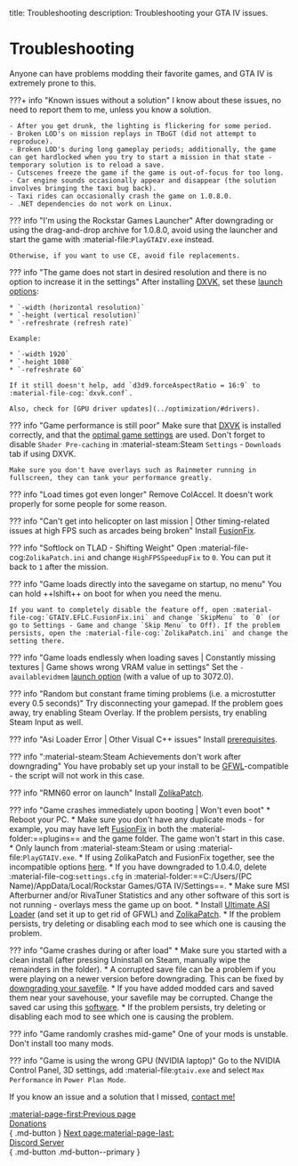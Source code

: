 title: Troubleshooting
description: Troubleshooting your GTA IV issues.

# Troubleshooting
Anyone can have problems modding their favorite games, and GTA IV is extremely prone to this.

???+ info "Known issues without a solution"
    I know about these issues, no need to report them to me, unless you know a solution.

    - After you get drunk, the lighting is flickering for some period.
    - Broken LOD's on mission replays in TBoGT (did not attempt to reproduce).
    - Broken LOD's during long gameplay periods; additionally, the game can get hardlocked when you try to start a mission in that state - temporary solution is to reload a save.
    - Cutscenes freeze the game if the game is out-of-focus for too long.
    - Car engine sounds occasionally appear and disappear (the solution involves bringing the taxi bug back).
    - Taxi rides can occasionally crash the game on 1.0.8.0.
    - .NET dependencies do not work on Linux.

??? info "I'm using the Rockstar Games Launcher"
    After downgrading or using the drag-and-drop archive for 1.0.8.0, avoid using the launcher and start the game with :material-file:`PlayGTAIV.exe` instead.

    Otherwise, if you want to use CE, avoid file replacements.

??? info "The game does not start in desired resolution and there is no option to increase it in the settings"
    After installing [DXVK](optimization.md), set these [launch options](../additional-setup/#launch-options):

    * `-width (horizontal resolution)`
    * `-height (vertical resolution)`
    * `-refreshrate (refresh rate)`

    Example:

    * `-width 1920`
    * `-height 1080`
    * `-refreshrate 60`

    If it still doesn't help, add `d3d9.forceAspectRatio = 16:9` to :material-file-cog:`dxvk.conf`.

    Also, check for [GPU driver updates](../optimization/#drivers).

??? info "Game performance is still poor"
    Make sure that [DXVK](optimization.md) is installed correctly, and that the [optimal game settings](../additional-setup/#optimal-game-settings) are used. Don't forget to disable `Shader Pre-caching` in :material-steam:Steam `Settings` - `Downloads` tab if using DXVK.

    Make sure you don't have overlays such as Rainmeter running in fullscreen, they can tank your performance greatly.

??? info "Load times got even longer"
    Remove ColAccel. It doesn't work properly for some people for some reason.

??? info "Can't get into helicopter on last mission | Other timing-related issues at high FPS such as arcades being broken"
    Install [FusionFix](essential-modding/fusionfix.md).

??? info "Softlock on TLAD - Shifting Weight"
    Open :material-file-cog:`ZolikaPatch.ini` and change `HighFPSSpeedupFix` to `0`. You can put it back to `1` after the mission.

??? info "Game loads directly into the savegame on startup, no menu"
    You can hold ++lshift++ on boot for when you need the menu.

    If you want to completely disable the feature off, open :material-file-cog:`GTAIV.EFLC.FusionFix.ini` and change `SkipMenu` to `0` (or go to Settings - Game and change `Skip Menu` to Off). If the problem persists, open the :material-file-cog:`ZolikaPatch.ini` and change the setting there.

??? info "Game loads endlessly when loading saves | Constantly missing textures | Game shows wrong VRAM value in settings"
    Set the `-availablevidmem` [launch option](../additional-setup/#launch-options) (with a value of up to 3072.0).

??? info "Random but constant frame timing problems (i.e. a microstutter every 0.5 seconds)"
    Try disconnecting your gamepad. If the problem goes away, try enabling Steam Overlay. If the problem persists, try enabling Steam Input as well.

??? info "Asi Loader Error | Other Visual C++ issues"
    Install [prerequisites](index.md).

??? info ":material-steam:Steam Achievements don't work after downgrading"
    You have probably set up your install to be [GFWL](../multiplayer/#games-for-windows-live)-compatible - the script will not work in this case.

??? info "RMN60 error on launch"
    Install [ZolikaPatch](essential-modding/zolikapatch.md).

??? info "Game crashes immediately upon booting | Won't even boot"
    * Reboot your PC.
    * Make sure you don't have any duplicate mods - for example, you may have left [FusionFix](essential-modding/fusionfix.md) in both the :material-folder:==plugins== and the game folder. The game won't start in this case.
    * Only launch from :material-steam:Steam or using :material-file:`PlayGTAIV.exe`.
    * If using ZolikaPatch and FusionFix together, see the incompatible options [here](essential-modding/fusionfix.md).
    * If you have downgraded to 1.0.4.0, delete :material-file-cog:`settings.cfg` in :material-folder:==C:/Users/(PC Name)/AppData/Local/Rockstar Games/GTA IV/Settings==.
    * Make sure MSI Afterburner and/or RivaTuner Statistics and any other software of this sort is not running - overlays mess the game up on boot.
    * Install [Ultimate ASI Loader](../mod-dependencies/#ultimate-asi-loader) (and set it up to get rid of GFWL) and [ZolikaPatch](essential-modding/zolikapatch.md).
    * If the problem persists, try deleting or disabling each mod to see which one is causing the problem.

??? info "Game crashes during or after load"
    * Make sure you started with a clean install (after pressing Uninstall on Steam, manually wipe the remainders in the folder).
    * A corrupted save file can be a problem if you were playing on a newer version before downgrading. This can be fixed by [downgrading your savefile](../downgrading/#downgrading-the-savefile).
    * If you have added modded cars and saved them near your savehouse, your savefile may be corrupted. Change the saved car using this [software](https://x3t-infinity.com/GTAIV_SE).
    * If the problem persists, try deleting or disabling each mod to see which one is causing the problem.

??? info "Game randomly crashes mid-game"
    One of your mods is unstable. Don't install too many mods.

??? info "Game is using the wrong GPU (NVIDIA laptop)"
    Go to the NVIDIA Control Panel, 3D settings, add :material-file:`gtaiv.exe` and select `Max Performance` in `Power Plan Mode`.

If you know an issue and a solution that I missed, [contact me!](contact-me.md)

[:material-page-first:Previous page <br>Donations</br>](support.md){ .md-button } [Next page:material-page-last: <br>Discord Server</br>](contact-me.md){ .md-button .md-button--primary }